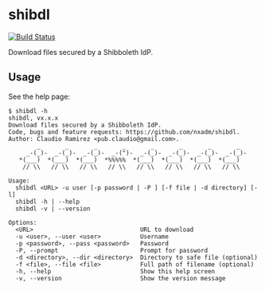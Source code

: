 # shibdl

[![Build Status](https://travis-ci.org/nxadm/shibdl.svg?branch=master)](https://travis-ci.org/nxadm/shibdl)

Download files secured by a Shibboleth IdP.

## Usage

See the help page:

```console
$ shibdl -h
shibdl, vx.x.x
Download files secured by a Shibboleth IdP.
Code, bugs and feature requests: https://github.com/nxadm/shibdl.
Author: Claudio Ramirez <pub.claudio@gmail.com>.
        _       _       _       _       _       _       _       _
     _-(_)-  _-(_)-  _-(_)-  _-(")-  _-(_)-  _-(_)-  _-(_)-  _-(_)-
   *(___)  *(___)  *(___)  *%%%%%  *(___)  *(___)  *(___)  *(___)
    // \\   // \\   // \\   // \\   // \\   // \\   // \\   // \\

Usage:
  shibdl <URL> -u user [-p password | -P ] [-f file | -d directory] [-l]
  shibdl -h | --help
  shibdl -v | --version

Options:
  <URL>                              URL to download
  -u <user>, --user <user>           Username
  -p <password>, --pass <password>   Password
  -P, --prompt                       Prompt for password
  -d <directory>, --dir <directory>  Directory to safe file (optional)
  -f <file>, --file <file>           Full path of filename (optional)
  -h, --help                         Show this help screen
  -v, --version                      Show the version message

```
